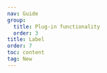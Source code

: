 ```yaml
---
nav: Guide
group:
  title: Plug-in functionality
  order: 3
title: Label
order: 7
toc: content
tag: New
---
```


